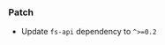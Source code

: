 <!--
A new scriv changelog fragment.

Uncomment the section that is right (remove the HTML comment wrapper).
-->

### Patch

- Update `fs-api` dependency to `^>=0.2`

<!--
### Non-Breaking

- A bullet item for the Non-Breaking category.

-->
<!--
### Breaking

- A bullet item for the Breaking category.

-->

